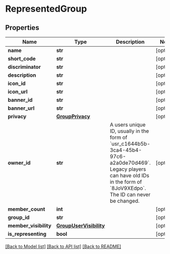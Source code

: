 # RepresentedGroup


## Properties
Name | Type | Description | Notes
------------ | ------------- | ------------- | -------------
**name** | **str** |  | [optional] 
**short_code** | **str** |  | [optional] 
**discriminator** | **str** |  | [optional] 
**description** | **str** |  | [optional] 
**icon_id** | **str** |  | [optional] 
**icon_url** | **str** |  | [optional] 
**banner_id** | **str** |  | [optional] 
**banner_url** | **str** |  | [optional] 
**privacy** | [**GroupPrivacy**](GroupPrivacy.md) |  | [optional] 
**owner_id** | **str** | A users unique ID, usually in the form of &#x60;usr_c1644b5b-3ca4-45b4-97c6-a2a0de70d469&#x60;. Legacy players can have old IDs in the form of &#x60;8JoV9XEdpo&#x60;. The ID can never be changed. | [optional] 
**member_count** | **int** |  | [optional] 
**group_id** | **str** |  | [optional] 
**member_visibility** | [**GroupUserVisibility**](GroupUserVisibility.md) |  | [optional] 
**is_representing** | **bool** |  | [optional] 

[[Back to Model list]](../README.md#documentation-for-models) [[Back to API list]](../README.md#documentation-for-api-endpoints) [[Back to README]](../README.md)


